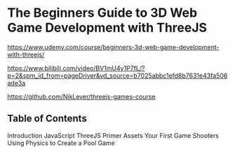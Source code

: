 # The Beginners Guide to 3D Web Game Development with ThreeJS

https://www.udemy.com/course/beginners-3d-web-game-development-with-threejs/

https://www.bilibili.com/video/BV1mU4y1P7fL/?p=2&spm_id_from=pageDriver&vd_source=b7025abbc1efd8b7631e43fa506ade3a

https://github.com/NikLever/threejs-games-course


## Table of Contents
Introduction
JavaScript
ThreeJS Primer
Assets
Your First Game
Shooters
Using Physics to Create a Pool Game
